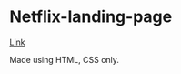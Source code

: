 # Netflix-landing-page

[Link](https://spyder204.github.io/Netflix-landing-page/)

Made using HTML, CSS only.
